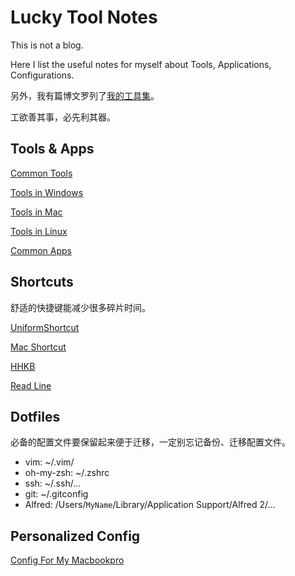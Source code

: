 Lucky Tool Notes
========
This is not a blog.

Here I list the useful notes for myself about Tools, Applications, Configurations.

另外，我有篇博文罗列了[我的工具集](http://lucky521.github.io/blog/tool/2015/01/03/tool-i-use.html)。

工欲善其事，必先利其器。

## Tools & Apps

[Common Tools](https://github.com/lucky521/LuckyToolNotes/blob/master/Common-tools.md)

[Tools in Windows](https://github.com/lucky521/LuckyToolNotes/blob/master/tools-in-windows.md)

[Tools in Mac](https://github.com/lucky521/LuckyToolNotes/blob/master/tools-in-mac.md)

[Tools in Linux](https://github.com/lucky521/LuckyToolNotes/blob/master/tools-in-linux.md)

[Common Apps](https://github.com/lucky521/LuckyToolNotes/blob/master/common-app.md)


## Shortcuts

舒适的快捷键能减少很多碎片时间。

[UniformShortcut](https://github.com/lucky521/UniformShortcut)

[Mac Shortcut](https://github.com/lucky521/LuckyToolNotes/blob/master/shortcut/mac-shortcut.md)

[HHKB](https://github.com/lucky521/LuckyToolNotes/blob/master/shortcut/hhkb.md)

[Read Line](https://github.com/lucky521/LuckyToolNotes/blob/master/shortcut/readline.md)


## Dotfiles

必备的配置文件要保留起来便于迁移，一定别忘记备份、迁移配置文件。

- vim: ~/.vim/
- oh-my-zsh: ~/.zshrc
- ssh:  ~/.ssh/...
- git: ~/.gitconfig
- Alfred: /Users/`MyName`/Library/Application Support/Alfred 2/...

## Personalized Config

[Config For My Macbookpro](https://github.com/lucky521/LuckyToolNotes/blob/master/config-for-mac.md)
